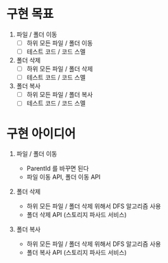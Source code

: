 
# 구현 목표

1. 파일 / 폴더 이동
    - [ ] 하위 모든 파일 / 폴더 이동
    - [ ] 테스트 코드 / 코드 스멜
 
2. 폴더 삭제
    - [ ] 하위 모든 파일 / 폴더 삭제
    - [ ] 테스트 코드 / 코드 스멜

3. 폴더 복사
    - [ ] 하위 모든 파일 / 폴더 복사
    - [ ] 테스트 코드 / 코드 스멜

# 구현 아이디어

1. 파일 / 폴더 이동
   - ParentId 를 바꾸면 된다
   - 파일 이동 API, 폴더 이동 API

2. 폴더 삭제
   - 하위 모든 파일 / 폴더 삭제 위해서 DFS 알고리즘 사용
   - 폴더 삭제 API (스토리지 파사드 서비스)

3. 폴더 복사
   - 하위 모든 파일 / 폴더 삭제 위해서 DFS 알고리즘 사용
   - 폴더 복사 API (스토리지 파사드 서비스)
